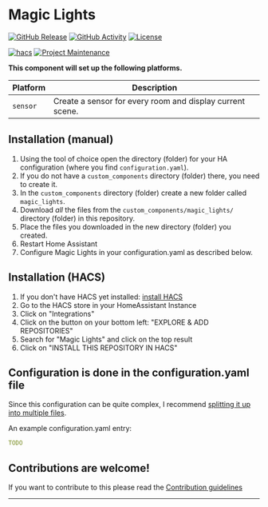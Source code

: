 # Magic Lights

[![GitHub Release][releases-shield]][releases]
[![GitHub Activity][commits-shield]][commits]
[![License][license-shield]](LICENSE)

[![hacs][hacs-shield]][hacs]
[![Project Maintenance][maintenance-shield]][user_profile]

**This component will set up the following platforms.**

Platform | Description
-- | --
`sensor` | Create a sensor for every room and display current scene.

## Installation (manual)

1. Using the tool of choice open the directory (folder) for your HA configuration (where you find `configuration.yaml`).
2. If you do not have a `custom_components` directory (folder) there, you need to create it.
3. In the `custom_components` directory (folder) create a new folder called `magic_lights`.
4. Download _all_ the files from the `custom_components/magic_lights/` directory (folder) in this repository.
5. Place the files you downloaded in the new directory (folder) you created.
6. Restart Home Assistant
7. Configure Magic Lights in your configuration.yaml as described below.

## Installation (HACS)

1. If you don't have HACS yet installed: [install HACS][install_hacs_doc]
2. Go to the HACS store in your HomeAssistant Instance
3. Click on "Integrations"
4. Click on the button on your bottom left: "EXPLORE & ADD REPOSITORIES"
5. Search for "Magic Lights" and click on the top result
6. Click on "INSTALL THIS REPOSITORY IN HACS"

## Configuration is done in the configuration.yaml file

Since this configuration can be quite complex, I recommend [splitting it up into multiple files][splitting_yaml].

An example configuration.yaml entry:

```yaml
TODO
```

## Contributions are welcome!

If you want to contribute to this please read the [Contribution guidelines](CONTRIBUTING.md)

***
<!-- Shields -->
[releases-shield]: https://img.shields.io/github/release/justanotherariel/hass_MagicLights.svg?style=for-the-badge
[releases]: https://github.com/custom-justanotherariel/hass_MagicLights/releases

[commits-shield]: https://img.shields.io/github/commit-activity/y/justanotherariel/hass_MagicLights.svg?style=for-the-badge
[commits]: https://github.com/custom-justanotherariel/hass_MagicLights/commits/master

[license-shield]: https://img.shields.io/github/license/justanotherariel/hass_MagicLights.svg?style=for-the-badge

[hacs-shield]: https://img.shields.io/badge/HACS-Custom-orange.svg?style=for-the-badge
[hacs]: https://github.com/custom-components/hacs

[maintenance-shield]: https://img.shields.io/badge/maintainer-Ariel%20Ebersberger%20%40justanotherariel-blue.svg?style=for-the-badge
[user_profile]: https://github.com/justanotherariel

<!-- External Links to Docs -->
[install_hacs_doc]: https://hacs.xyz/docs/installation/installation/
[splitting_yaml]: https://www.home-assistant.io/docs/configuration/splitting_configuration/